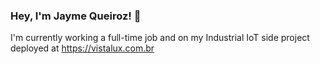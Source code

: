 ### Hey, I'm Jayme Queiroz! 👋

I'm currently working a full-time job and on my Industrial IoT side project deployed at https://vistalux.com.br
